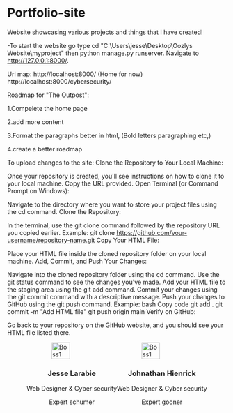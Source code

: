 # Portfolio-site
Website showcasing various projects and things that I have created!


-To start the website go type cd "C:\Users\jesse\Desktop\Oozlys Website\myproject" then python manage.py runserver. Navigate to http://127.0.0.1:8000/.

Url map:
http://localhost:8000/ (Home for now)
http://localhost:8000/cybersecurity/

Roadmap for "The Outpost":

1.Compelete the  home page

2.add more content

3.Format the paragraphs better in html, (Bold letters paragraphing etc,)

4.create a better roadmap



To upload changes to the site: 
Clone the Repository to Your Local Machine:

Once your repository is created, you'll see instructions on how to clone it to your local machine. Copy the URL provided.
Open Terminal (or Command Prompt on Windows):

Navigate to the directory where you want to store your project files using the cd command.
Clone the Repository:

In the terminal, use the git clone command followed by the repository URL you copied earlier.
Example: git clone https://github.com/your-username/repository-name.git
Copy Your HTML File:

Place your HTML file inside the cloned repository folder on your local machine.
Add, Commit, and Push Your Changes:

Navigate into the cloned repository folder using the cd command.
Use the git status command to see the changes you've made.
Add your HTML file to the staging area using the git add command.
Commit your changes using the git commit command with a descriptive message.
Push your changes to GitHub using the git push command.
Example:
bash
Copy code
git add .
git commit -m "Add HTML file"
git push origin main
Verify on GitHub:

Go back to your repository on the GitHub website, and you should see your HTML file listed there.



<!-- Fifth row -->

<div class="w3-row" style="display: flex; justify-content: center; align-items: center;"><br>

  <div class="w3-quarter" style="display: flex; flex-direction: column; align-items: center;">
    <img src="{% static 'images/wizard.png' %}" alt="Boss1" style="width: 45%;" class="w3-circle w3-hover-opacity">
    <div style="text-align: center;">
      <h3>Jesse Larabie</h3>
      <p>Web Designer & Cyber security</p>
      <p>Expert schumer</p>
    </div>
  </div>

  <div class="w3-quarter" style="display: flex; flex-direction: column; align-items: center;">
    <img src="{% static 'images/nukee.webp' %}" alt="Boss1" style="width: 45%;" class="w3-circle w3-hover-opacity">
    <div style="text-align: center;">
      <h3>Johnathan Hienrick</h3>
      <p>Web Designer & Cyber security</p>
      <p>Expert gooner</p>
    </div>
  </div>

</div>














